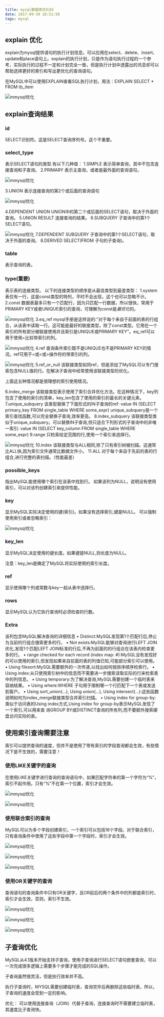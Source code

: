 ```yaml
---
title: mysql数据库优化02
date: 2017-09-30 16:51:58
tags: mysql
---
```

## explain 优化
explain为mysql提供语句的执行计划信息。可以应用在select、delete、insert、update和place语句上。explain的执行计划，只是作为语句执行过程的一个参考，实际执行的过程不一定和计划完全一致，但是执行计划中透露出的讯息却可以帮助选择更好的索引和写出更优化的查询语句。

<!-- more -->

在MySQL中可以使用EXPLAIN查看SQL执行计划，用法：EXPLAIN SELECT * FROM tb_item

![mmysql优化](/assets/images/mysql/mysql优化-explain001.png)

## explain查询结果
### id
SELECT识别符。这是SELECT查询序列号。这个不重要。

### select_type
表示SELECT语句的类型.有以下几种值：
1.SIMPLE
    表示简单查询，其中不包含连接查询和子查询。
2.PRIMARY
    表示主查询，或者是最外面的查询语句。

![mmysql优化](/assets/images/mysql/mysql优化-explain002.png)

3.UNION
表示连接查询的第2个或后面的查询语句

![mmysql优化](/assets/images/mysql/mysql优化-explain003.png)

4.DEPENDENT UNION
UNION中的第二个或后面的SELECT语句，取决于外面的查询。
5.UNION RESULT
连接查询的结果。
6.SUBQUERY
子查询中的第1个SELECT语句。

![mmysql优化](/assets/images/mysql/mysql优化-explain004.png)
7.DEPENDENT SUBQUERY
子查询中的第1个SELECT语句，取决于外面的查询。
8.DERIVED
SELECT(FROM 子句的子查询)。

### table
表示查询的表。

### type(重要)
表示表的连接类型。
以下的连接类型的顺序是从最佳类型到最差类型：
1.system
表仅有一行，这是const类型的特列，平时不会出现，这个也可以忽略不计。
2.const
数据表最多只有一个匹配行，因为只匹配一行数据，所以很快，常用于PRIMARY KEY或者UNIQUE索引的查询，可理解为const是*最优化*的。

![mmysql优化](/assets/images/mysql/mysql优化-explain005.png)
3.eq_ref
mysql手册是这样说的:"对于每个来自于前面的表的行组合，从该表中读取一行。这可能是最好的联接类型，除了const类型。它用在一个索引的所有部分被联接使用并且索引是UNIQUE或PRIMARY KEY"。eq_ref可以用于使用=比较带索引的列。

![mmysql优化](/assets/images/mysql/mysql优化-explain006.png)
4.ref
查询条件索引既不是UNIQUE也不是PRIMARY KEY的情况。ref可用于=或<或>操作符的带索引的列。

![mmysql优化](/assets/images/mysql/mysql优化-explain007.png)
5.ref_or_null
该联接类型如同ref，但是添加了MySQL可以专门搜索包含NULL值的行。在解决子查询中经常使用该联接类型的优化。

上面这五种情况都是很理想的索引使用情况。

6.index_merge
该联接类型表示使用了索引合并优化方法。在这种情况下，key列包含了使用的索引的清单，key_len包含了使用的索引的最长的关键元素。
7.unique_subquery
该类型替换了下面形式的IN子查询的ref: value IN (SELECT primary_key FROM single_table WHERE some_expr) 
unique_subquery是一个索引查找函数,可以完全替换子查询,效率更高。
8.index_subquery
该联接类型类似于unique_subquery。可以替换IN子查询,但只适合下列形式的子查询中的非唯一索引: value IN (SELECT key_column FROM single_table WHERE some_expr)
9.range
只检索给定范围的行,使用一个索引来选择行。

![mmysql优化](/assets/images/mysql/mysql优化-explain008.png)
10.index
该联接类型与ALL相同,除了只有索引树被扫描。这通常比ALL快,因为索引文件通常比数据文件小。
11.ALL
对于每个来自于先前的表的行组合,进行完整的表扫描。（性能最差）

### possible_keys
指出MySQL能使用哪个索引在该表中找到行。
如果该列为NULL，说明没有使用索引，可以对该列创建索引来提供性能。

### key
显示MySQL实际决定使用的键(索引)。如果没有选择索引,键是NULL。
可以强制使用索引或者忽略索引：

![mmysql优化](/assets/images/mysql/mysql优化-explain009.png)

### key_len
显示MySQL决定使用的键长度。如果键是NULL,则长度为NULL。

注意：key_len是确定了MySQL将实际使用的索引长度。

### ref
显示使用哪个列或常数与key一起从表中选择行。
### rows
显示MySQL认为它执行查询时必须检查的行数。
### Extra
该列包含MySQL解决查询的详细信息
•   Distinct:MySQL发现第1个匹配行后,停止为当前的行组合搜索更多的行。
•   Not exists:MySQL能够对查询进行LEFT JOIN优化,发现1个匹配LEFT JOIN标准的行后,不再为前面的的行组合在该表内检查更多的行。
•   range checked for each record (index map: #):MySQL没有发现好的可以使用的索引,但发现如果来自前面的表的列值已知,可能部分索引可以使用。
•   Using filesort:MySQL需要额外的一次传递,以找出如何按排序顺序检索行。
•   Using index:从只使用索引树中的信息而不需要进一步搜索读取实际的行来检索表中的列信息。
•   Using temporary:为了解决查询,MySQL需要创建一个临时表来容纳结果。
•   Using where:WHERE 子句用于限制哪一个行匹配下一个表或发送到客户。
•   Using sort_union(...), Using union(...), Using intersect(...):这些函数说明如何为index_merge联接类型合并索引扫描。
•   Using index for group-by:类似于访问表的Using index方式,Using index for group-by表示MySQL发现了一个索引,可以用来查 询GROUP BY或DISTINCT查询的所有列,而不要额外搜索硬盘访问实际的表。

## 使用索引查询需要注意
索引可以提供查询的速度，但并不是使用了带有索引的字段查询都会生效，有些情况下是不生效的，需要注意！

### 使用LIKE关键字的查询
在使用LIKE关键字进行查询的查询语句中，如果匹配字符串的第一个字符为“%”，索引不起作用。只有“%”不在第一个位置，索引才会生效。

![mmysql优化](/assets/images/mysql/mysql优化-explain010.png)

![mmysql优化](/assets/images/mysql/mysql优化-explain011.png)

### 使用联合索引的查询
MySQL可以为多个字段创建索引，一个索引可以包括16个字段。对于联合索引，只有查询条件中使用了这些字段中第一个字段时，索引才会生效。

![mmysql优化](/assets/images/mysql/mysql优化-explain012.png)

![mmysql优化](/assets/images/mysql/mysql优化-explain013.png)

![mmysql优化](/assets/images/mysql/mysql优化-explain014.png)

### 使用OR关键字的查询
查询语句的查询条件中只有OR关键字，且OR前后的两个条件中的列都是索引时，索引才会生效，否则，索引不生效。

![mmysql优化](/assets/images/mysql/mysql优化-explain015.png)

![mmysql优化](/assets/images/mysql/mysql优化-explain016.png)

![mmysql优化](/assets/images/mysql/mysql优化-explain017.png)

## 子查询优化
MySQL从4.1版本开始支持子查询，使用子查询进行SELECT语句嵌套查询，可以一次完成很多逻辑上需要多个步骤才能完成的SQL操作。

子查询虽然很灵活，但是执行效率并不高。

执行子查询时，MYSQL需要创建临时表，查询完毕后再删除这些临时表，所以，子查询的速度会受到一定的影响。

优化：
可以使用连接查询（JOIN）代替子查询，连接查询时不需要建立临时表，其速度比子查询快。









